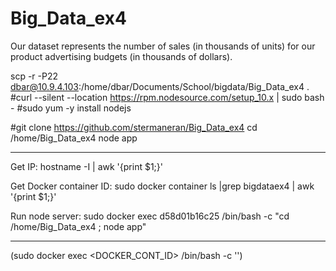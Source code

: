 # Big_Data_ex4

Our dataset represents the number of sales (in thousands of units) for our product advertising budgets (in thousands of dollars).


scp -r -P22 dbar@10.9.4.103:/home/dbar/Documents/School/bigdata/Big_Data_ex4 .
#curl --silent --location https://rpm.nodesource.com/setup_10.x | sudo bash -
#sudo yum -y install nodejs

#git clone https://github.com/stermaneran/Big_Data_ex4
cd /home/Big_Data_ex4
node app








***********

Get IP:
hostname -I | awk '{print $1;}'

Get Docker container ID:
sudo docker container ls |grep bigdataex4 | awk '{print $1;}'


Run node server:
sudo docker exec d58d01b16c25 /bin/bash -c "cd /home/Big_Data_ex4 ; node app"


**********

(sudo docker exec <DOCKER_CONT_ID> /bin/bash -c '<CMD>')
